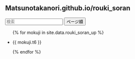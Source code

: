 <script src="https://cdn.jsdelivr.net/npm/tify@0.27.0/dist/tify.js"></script>
<script src="https://cdnjs.cloudflare.com/ajax/libs/list.js/2.3.1/list.min.js"></script>
<link rel="stylesheet" href="https://cdn.jsdelivr.net/npm/tify@0.27.0/dist/tify.css">

## Matsunotakanori.github.io/rouki_soran

<div id="rouki_soran">
  <input class="search" placeholder="検索" />
  <button class="sort" data-sort="t1">
    ページ順
  </button>
  <ul class="list">
    <!-- _data フォルダの rouki_soran.csv からデータを取り出す -->
    {% for mokuji in site.data.rouki_soran_up %}
      <li>
        <!-- books.csv の title 列、 url 列をリンク先に設定 -->
        <p class="t6">{{ mokuji.t6 }}</p>
      </li>
    {% endfor %}
  </ul>
</div>

<script>
var options = {
    valueNames: [ 't1' ]
};

var userList = new List('rouki_soran_up', options);
</script>

